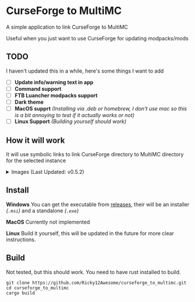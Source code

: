 # CurseForge to MultiMC

A simple application to link CurseForge to MultiMC 

Useful when you just want to use CurseForge for updating modpacks/mods

TODO
----
I haven't updated this in a while, here's some things I want to add

- [ ] **Update info/warning text in app**
- [ ] **Command support**
- [ ] **FTB Luancher modpacks support**
- [ ] **Dark theme**
- [ ] **MacOS supprt** *(Installing via .deb or homebrew, I don't use mac so this is a bit annoying to test if it actually works or not)*
- [ ] **Linux Support** *(Building yourself should work)*

How it will work
----------------
It will use symbolic links to link CurseForge directory to MultiMC directory
for the selected instance

<details>
  <summary>Images (Last Updated: v0.5.2)</summary>

  ![image](https://user-images.githubusercontent.com/29931568/135523491-ed60eecd-fa5f-415e-b619-107b2724d0b2.png)
  ![image](https://user-images.githubusercontent.com/29931568/135523975-c8fa837f-cb92-4fd1-ad83-1ae27226f657.png)
  ![image](https://user-images.githubusercontent.com/29931568/135524032-4e613e18-5b06-42ef-a45d-88327edae2a5.png)
</details>

Install
-------

**Windows**
You can get the executable from [releases](https://github.com/Ricky12Awesome/curseforge_to_multimc/releases),
their will be an installer *(`.msi`)* and a standalone *(`.exe`)*

**MacOS**
Currently not implemented

**Linux**
Build it yourself, this will be updated in the future for more clear instructions.

Build
-----
Not tested, but this should work.
You need to have rust installed to build.
```
git clone https://github.com/Ricky12Awesome/curseforge_to_multimc.git
cd curseforge_to_multimc
cargo build
```
